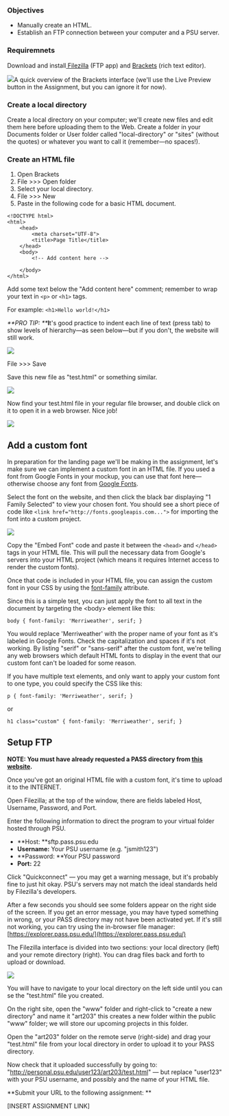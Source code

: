 ### Objectives

* Manually create an HTML.
* Establish an FTP connection between your computer and a PSU server.

### Requiremnets

Download and install[ Filezilla](https://filezilla-project.org/) \(FTP app\) and [Brackets](http://brackets.io/) \(rich text editor\).

![](/assets/brackets.png)A quick overview of the Brackets interface \(we'll use the Live Preview button in the Assignment, but you can ignore it for now\).

### Create a local directory

Create a local directory on your computer; we'll create new files and edit them here before uploading them to the Web. Create a folder in your Documents folder or User folder called "local-directory" or "sites" \(without the quotes\) or whatever you want to call it \(remember—no spaces!\).

### Create an HTML file

1. Open Brackets 
2. File &gt;&gt;&gt; Open folder
3. Select your local directory. 
4. File &gt;&gt;&gt; New
5. Paste in the following code for a basic HTML document.

```
<!DOCTYPE html>
<html>
    <head>
        <meta charset="UTF-8">
        <title>Page Title</title>
    </head>
    <body>
        <!-- Add content here -->

    </body>
</html>
```

Add some text below the "Add content here" comment; remember to wrap your text in `<p>` or `<h1>` tags.

For example: `<h1>Hello world!</h1>`

_**PRO TIP: **_**I**t's good practice to indent each line of text \(press tab\) to show levels of hierarchy—as seen below—but if you don't, the website will still work.

![](/assets/lesson-2/brackets-code.png)

File &gt;&gt;&gt; Save

Save this new file as "test.html" or something similar.

![](/assets/lesson-2/brackets-save.png)

Now find your test.html file in your regular file browser, and double click on it to open it in a web browser. Nice job!

![](/assets/lesson-2/browser-hello.png)

## Add a custom font

In preparation for the landing page we'll be making in the assignment, let's make sure we can implement a custom font in an HTML file. If you used a font from Google Fonts in your mockup, you can use that font here—otherwise choose any font from [Google Fonts](https://fonts.google.com/).

Select the font on the website, and then click the black bar displaying "1 Family Selected" to view your chosen font. You should see a short piece of code like `<link href="http://fonts.googleapis.com...">` for importing the font into a custom project.

![](/unit-1/lesson-2/google-font-use.png)

Copy the "Embed Font" code and paste it between the `<head>` and `</head>` tags in your HTML file. This will pull the necessary data from Google's servers into your HTML project \(which means it requires Internet access to render the custom fonts\).

Once that code is included in your HTML file, you can assign the custom font in your CSS by using the [font-family](https://www.w3schools.com/cssref/pr_font_font-family.asp) attribute.

Since this is a simple test, you can just apply the font to all text in the document by targeting the &lt;body&gt; element like this:

`body { font-family: 'Merriweather', serif; }`

You would replace 'Merriweather' with the proper name of your font as it's labeled in Google Fonts. Check the capitalization and spaces if it's not working. By listing "serif" or "sans-serif" after the custom font, we're telling any web browsers which default HTML fonts to display in the event that our custom font can't be loaded for some reason.

If you have multiple text elements, and only want to apply your custom font to one type, you could specify the CSS like this:

`p { font-family: 'Merriweather', serif; }`

or

`h1 class="custom" { font-family: 'Merriweather', serif; }`

## Setup FTP

**NOTE: You must have already requested a PASS directory from **[**this website**](https://www.work.psu.edu/webspace/)**.**

Once you've got an original HTML file with a custom font, it's time to upload it to the INTERNET.

Open Filezilla; at the top of the window, there are fields labeled Host, Username, Password, and Port.

Enter the following information to direct the program to your virtual folder hosted through PSU.

* **Host: **sftp.pass.psu.edu
* **Username:** Your PSU username \(e.g. "jsmith123"\)
* **Password: **Your PSU password
* **Port:** 22

Click "Quickconnect" — you may get a warning message, but it's probably fine to just hit okay. PSU's servers may not match the ideal standards held by Filezilla's developers.

After a few seconds you should see some folders appear on the right side of the screen. If you get an error message, you may have typed something in wrong, or your PASS directory may not have been activated yet. If it's still not working, you can try using the in-browser file manager: [https://explorer.pass.psu.edu/](https://explorer.pass.psu.edu/)

The Filezilla interface is divided into two sections: your local directory \(left\) and your remote directory \(right\). You can drag files back and forth to upload or download.

![](/assets/lesson-2/filezilla-diagram.png)

You will have to navigate to your local directory on the left side until you can se the "test.html" file you created. 

On the right site, open the "www" folder and right-click to "create a new directory" and name it "art203" this creates a new folder within the public "www" folder; we will store our upcoming projects in this folder.

Open the "art203" folder on the remote serve \(right-side\) and drag your "test.html" file from your local directory in order to upload it to your PASS directory. 

Now check that it uploaded successfully by going to: "http://personal.psu.edu/user123/art203/test.html" — but replace "user123" with your PSU username, and possibly and the name of your HTML file. 

**Submit your URL to the following assignment: **

\[INSERT ASSIGNMENT LINK\]

